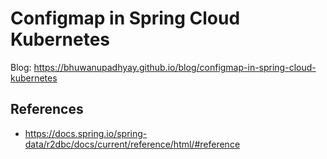 # Configmap in Spring Cloud Kubernetes

Blog: <https://bhuwanupadhyay.github.io/blog/configmap-in-spring-cloud-kubernetes>


## References
- https://docs.spring.io/spring-data/r2dbc/docs/current/reference/html/#reference
